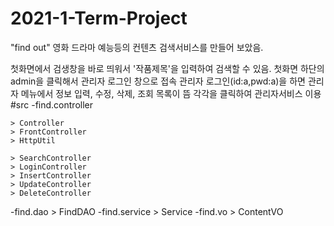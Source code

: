 # 2021-1-Term-Project

"find out" 영화 드라마 예능등의 컨텐츠 검색서비스를 만들어 보았음.

첫화면에서 검생창을 바로 띄워서 '작품제목'을 입력하여 검색할 수 있음.
첫화면 하단의 admin을 클릭해서 관리자 로그인 창으로 접속
관리자 로그인(id:a,pwd:a)을 하면 관리자 메뉴에서 정보 입력, 수정, 삭제, 조회 목록이 뜸
각각을 클릭하여 관리자서비스 이용
#src
  -find.controller
  
    > Controller
    > FrontController
    > HttpUtil
    
    > SearchController
    > LoginController
    > InsertController
    > UpdateController
    > DeleteController
  -find.dao
    > FindDAO
  -find.service
    > Service
  -find.vo
    > ContentVO
    
    
